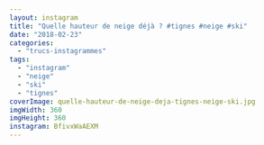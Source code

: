 ```yaml
---
layout: instagram
title: "Quelle hauteur de neige déjà ? #tignes #neige #ski"
date: "2018-02-23"
categories: 
  - "trucs-instagrammes"
tags: 
  - "instagram"
  - "neige"
  - "ski"
  - "tignes"
coverImage: quelle-hauteur-de-neige-deja-tignes-neige-ski.jpg
imgWidth: 360
imgHeight: 360
instagram: BfivxWaAEXM
---
```

